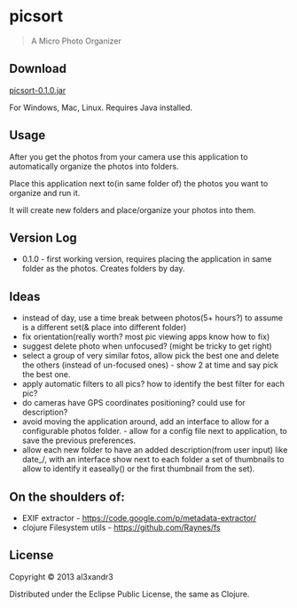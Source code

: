 
# picsort

> A Micro Photo Organizer

## Download

[picsort-0.1.0.jar](https://dl.dropbox.com/u/8118736/picsort/picsort-0.1.0.jar)

For Windows, Mac, Linux. Requires Java installed.

## Usage

After you get the photos from your camera use this application to automatically organize the photos into folders.

Place this application next to(in same folder of) the photos you want to organize and run it. 

It will create new folders and place/organize your photos into them.

## Version Log

- 0.1.0 - first working version, requires placing the application in same folder as the photos. Creates folders by day.

## Ideas

  - instead of day, use a time break between photos(5+ hours?) to assume is a different set(& place into different folder)
  - fix orientation(really worth? most pic viewing apps know how to fix)
  - suggest delete photo when unfocused? (might be tricky to get right)
  - select a group of very similar fotos, allow pick the best one and delete the others (instead of un-focused ones) - show 2 at time and say pick the best one.
  - apply automatic filters to all pics? how to identify the best filter for each pic?
  - do cameras have GPS coordinates positioning? could use for description?
  - avoid moving the application around, add an interface to allow for a configurable photos folder. - allow for a config file next to application, to save the previous preferences.
  - allow each new folder to have an added description(from user input) like date_<description>/, with an interface show next to each folder a set of thumbnails to allow to identify it easeally() or the first thumbnail from the set).

## On the shoulders of:
- EXIF extractor - https://code.google.com/p/metadata-extractor/
- clojure Filesystem utils - https://github.com/Raynes/fs

## License

Copyright © 2013 al3xandr3

Distributed under the Eclipse Public License, the same as Clojure.
